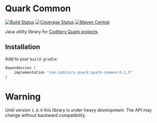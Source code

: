 # Quark Common

[![Build Status](https://github.com/coditory/quark-common/workflows/Build/badge.svg)](https://github.com/coditory/quark-common/actions?query=workflow%3ABuild)
[![Coverage Status](https://coveralls.io/repos/github/coditory/quark-common/badge.svg)](https://coveralls.io/github/coditory/quark-common)
[![Maven Central](https://maven-badges.herokuapp.com/maven-central/com.coditory.quark/quark-common/badge.svg)](https://mvnrepository.com/artifact/com.coditory.quark/quark-common)

Java utility library for [Coditory Quark projects](https://github.com/topics/coditory-quark).

## Installation
Add to your `build.gradle`:

```gradle
dependencies {
    implementation "com.coditory.quark:quark-common:0.1.5"
}
```

# Warning
Until version `1.0.0` this library is under heavy development.
The API may change without backward compatibility.
